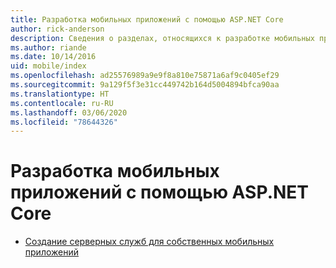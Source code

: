 ```yaml
---
title: Разработка мобильных приложений с помощью ASP.NET Core
author: rick-anderson
description: Сведения о разделах, относящихся к разработке мобильных приложений в ASP.NET Core.
ms.author: riande
ms.date: 10/14/2016
uid: mobile/index
ms.openlocfilehash: ad25576989a9e9f8a810e75871a6af9c0405ef29
ms.sourcegitcommit: 9a129f5f3e31cc449742b164d5004894bfca90aa
ms.translationtype: HT
ms.contentlocale: ru-RU
ms.lasthandoff: 03/06/2020
ms.locfileid: "78644326"
---
```

# <a name="mobile-development-with-aspnet-core"></a>Разработка мобильных приложений с помощью ASP.NET Core

* [Создание серверных служб для собственных мобильных приложений](native-mobile-backend.md)
